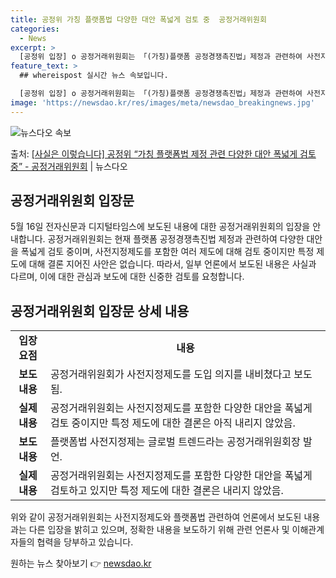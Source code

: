 ```yaml
---
title: 공정위 가칭 플랫폼법 다양한 대안 폭넓게 검토 중  공정거래위원회
categories:
  - News
excerpt: >
  [공정위 입장] o 공정거래위원회는 「(가칭)플랫폼 공정경쟁촉진법」제정과 관련하여 사전지정제도를 포함한 다양…
feature_text: >
  ## whereispost 실시간 뉴스 속보입니다.

  [공정위 입장] o 공정거래위원회는 「(가칭)플랫폼 공정경쟁촉진법」제정과 관련하여 사전지정제도를 포함한 다양…
image: 'https://newsdao.kr/res/images/meta/newsdao_breakingnews.jpg'
---
```


![뉴스다오 속보](https://newsdao.kr/res/images/meta/newsdao_breakingnews.jpg)

<p>출처: <a href="https://newsdao.kr/3842" rel="dofollow">[사실은 이렇습니다] 공정위 “가칭 플랫폼법 제정 관련 다양한 대안 폭넓게 검토 중” - 공정거래위원회</a> | 뉴스다오</p>

<h2 data-ke-size="size26">공정거래위원회 입장문</h2>
<p data-ke-size="size16">5월 16일 전자신문과 디지털타임스에 보도된 내용에 대한 공정거래위원회의 입장을 안내합니다. 공정거래위원회는 현재 플랫폼 공정경쟁촉진법 제정과 관련하여 다양한 대안을 폭넓게 검토 중이며, 사전지정제도를 포함한 여러 제도에 대해 검토 중이지만 특정 제도에 대해 결론 지어진 사안은 없습니다. 따라서, 일부 언론에서 보도된 내용은 사실과 다르며, 이에 대한 관심과 보도에 대한 신중한 검토를 요청합니다.</p>

<h2 data-ke-size="size26">공정거래위원회 입장문 상세 내용</h2>
<table>
  <tr>
    <td style="text-align: center; height: 17px;"><b>입장 요점</b></td>
    <td style="text-align: center; height: 17px;"><b>내용</b></td>
  </tr>
  <tr>
    <td style="text-align: center; height: 17px;"><b>보도 내용</b></td>
    <td>공정거래위원회가 사전지정제도를 도입 의지를 내비쳤다고 보도됨.</td>
  </tr>
  <tr>
    <td style="text-align: center; height: 17px;"><b>실제 내용</b></td>
    <td>공정거래위원회는 사전지정제도를 포함한 다양한 대안을 폭넓게 검토 중이지만 특정 제도에 대한 결론은 아직 내리지 않았음.</td>
  </tr>
  <tr>
    <td style="text-align: center; height: 17px;"><b>보도 내용</b></td>
    <td>플랫폼법 사전지정제는 글로벌 트렌드라는 공정거래위원회장 발언.</td>
  </tr>
  <tr>
    <td style="text-align: center; height: 17px;"><b>실제 내용</b></td>
    <td>공정거래위원회는 사전지정제도를 포함한 다양한 대안을 폭넓게 검토하고 있지만 특정 제도에 대한 결론은 내리지 않았음.</td>
  </tr>
</table>

<p data-ke-size="size16">위와 같이 공정거래위원회는 사전지정제도와 플랫폼법 관련하여 언론에서 보도된 내용과는 다른 입장을 밝히고 있으며, 정확한 내용을 보도하기 위해 관련 언론사 및 이해관계자들의 협력을 당부하고 있습니다. </p> 

원하는 뉴스 찾아보기 👉 <a href="https://newsdao.kr" rel="dofollow">newsdao.kr</a>


